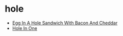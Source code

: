 # hole

 * [Egg In A Hole Sandwich With Bacon And Cheddar](index/e/egg-in-a-hole-sandwich-with-bacon-and-cheddar.json)
 * [Hole In One](index/h/hole-in-one-200231.json)
